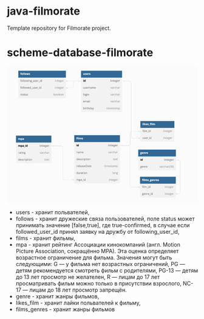 # java-filmorate
Template repository for Filmorate project.

# scheme-database-filmorate
![scheme-database.png](scheme-database.png)
- users - хранит польвателей,
- follows - хранит дружеские связа пользователей, поле 
    status может принимать значение [false,true], где true-confirmed, в случае
    если followed_user_id принял заявку на дружбу от following_user_id,
- films - хранит фильмы,
- mpa - хранит рейтинг Ассоциации кинокомпаний (англ. Motion Picture Association, сокращённо МРА). Эта оценка определяет возрастное ограничение для фильма. Значения могут быть следующими:
  G — у фильма нет возрастных ограничений,
  PG — детям рекомендуется смотреть фильм с родителями,
  PG-13 — детям до 13 лет просмотр не желателен,
  R — лицам до 17 лет просматривать фильм можно только в присутствии взрослого,
  NC-17 — лицам до 18 лет просмотр запрещён.
- genre - хранит жанры фильмов,
- likes_film - хранит лайки польвателей к фильму,
- films_genres - хранит жанры фильмов
